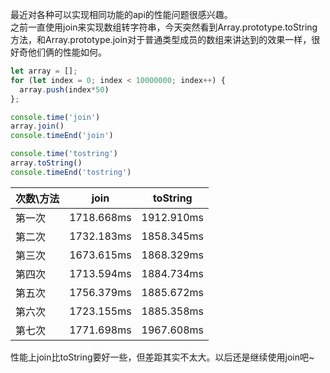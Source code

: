 最近对各种可以实现相同功能的api的性能问题很感兴趣。  
之前一直使用join来实现数组转字符串，今天突然看到Array.prototype.toString方法，和Array.prototype.join对于普通类型成员的数组来讲达到的效果一样，很好奇他们俩的性能如何。


```javascript
let array = [];
for (let index = 0; index < 10000000; index++) {
  array.push(index*50)
};

console.time('join')
array.join()
console.timeEnd('join')

console.time('tostring')
array.toString()
console.timeEnd('tostring')
```

次数\方法|join|toString
|-|-|-|
第一次|1718.668ms|1912.910ms
第二次|1732.183ms|1858.345ms
第三次|1673.615ms|1868.329ms
第四次|1713.594ms|1884.734ms
第五次|1756.379ms|1885.672ms
第六次|1723.155ms|1885.358ms
第七次|1771.698ms|1967.608ms

性能上join比toString要好一些，但差距其实不太大。以后还是继续使用join吧~